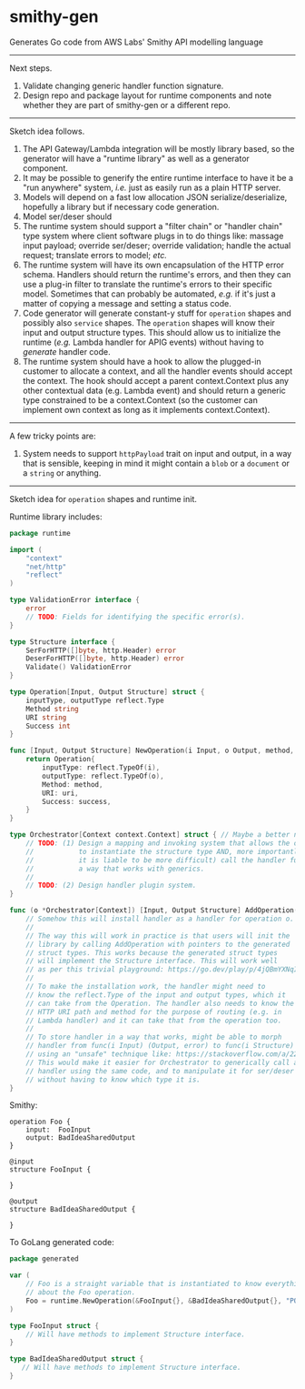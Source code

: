 # smithy-gen
Generates Go code from AWS Labs' Smithy API modelling language

---

Next steps.

1. Validate changing generic handler function signature.
2. Design repo and package layout for runtime components and note
   whether they are part of smithy-gen or a different repo.

---

Sketch idea follows.

1. The API Gateway/Lambda integration will be mostly library based, so
   the generator will have a "runtime library" as well as a generator
   component.
2. It may be possible to generify the entire runtime interface to have
   it be a "run anywhere" system, _i.e._ just as easily run as a plain
   HTTP server.
3. Models will depend on a fast low allocation JSON serialize/deserialize,
   hopefully a library but if necessary code generation.
4. Model ser/deser should
5. The runtime system should support a "filter chain" or "handler chain"
   type system where client software plugs in to do things like: massage
   input payload; override ser/deser; override validation; handle the
   actual request; translate errors to model; _etc._
6. The runtime system will have its own encapsulation of the HTTP error
   schema. Handlers should return the runtime's errors, and then they
   can use a plug-in filter to translate the runtime's errors to their
   specific model. Sometimes that can probably be automated, _e.g._ if
   it's just a matter of copying a message and setting a status code.
7. Code generator will generate constant-y stuff for `operation` shapes
   and possibly also `service` shapes. The `operation` shapes will know
   their input and output structure types. This should allow us to
   initialize the runtime (_e.g._ Lambda handler for APIG events) without
   having to _generate_ handler code.
8. The runtime system should have a hook to allow the plugged-in customer
   to allocate a context, and all the handler events should accept the
   context. The hook should accept a parent context.Context plus any
   other contextual data (e.g. Lambda event) and should return a
   generic type constrained to be a context.Context (so the customer
   can implement own context as long as it implements context.Context). 

---

A few tricky points are:

1. System needs to support `httpPayload` trait on input and output, in a
   way that is sensible, keeping in mind it might contain a `blob` or a
   `document` or a `string` or anything.


---

Sketch idea for `operation` shapes and runtime init.

Runtime library includes:

```go
package runtime

import (
	"context"
	"net/http"
	"reflect"
)

type ValidationError interface {
	error
	// TODO: Fields for identifying the specific error(s).
}

type Structure interface {
    SerForHTTP([]byte, http.Header) error
	DeserForHTTP([]byte, http.Header) error
	Validate() ValidationError
}

type Operation[Input, Output Structure] struct {
    inputType, outputType reflect.Type
	Method string
	URI string
	Success int
}

func [Input, Output Structure] NewOperation(i Input, o Output, method, uri string, success int) Operation {
	return Operation{
		inputType: reflect.TypeOf(i),
		outputType: reflect.TypeOf(o),
		Method: method,
		URI: uri,
		Success: success,
    }
}

type Orchestrator[Context context.Context] struct { // Maybe a better name is Server?
	// TODO: (1) Design a mapping and invoking system that allows the orchestrator
	//           to instantiate the structure type AND, more importantly (because
	//           it is liable to be more difficult) call the handler function in
	//           a way that works with generics.
	//
	// TODO: (2) Design handler plugin system.
}

func (o *Orchestrator[Context]) [Input, Output Structure] AddOperation(o Operation[Input, Output], handler func(ctx Context, i Input) (Output, error)) {
	// Somehow this will install handler as a handler for operation o.
	//
	// The way this will work in practice is that users will init the
	// library by calling AddOperation with pointers to the generated
	// struct types. This works because the generated struct types
	// will implement the Structure interface. This will work well
	// as per this trivial playground: https://go.dev/play/p/4jQBmYXNqIl
	//
	// To make the installation work, the handler might need to
	// know the reflect.Type of the input and output types, which it
	// can take from the Operation. The handler also needs to know the
	// HTTP URI path and method for the purpose of routing (e.g. in
	// Lambda handler) and it can take that from the operation too.
	//
	// To store handler in a way that works, might be able to morph
	// handler from func(i Input) (Output, error) to func(i Structure) (Structure, error)
	// using an "unsafe" technique like: https://stackoverflow.com/a/22933640/1911388.
	// This would make it easier for Orchestrator to generically call any
	// handler using the same code, and to manipulate it for ser/deser
	// without having to know which type it is.
}
```

Smithy:

```smithy
operation Foo {
    input:  FooInput
    output: BadIdeaSharedOutput
}

@input
structure FooInput {
    
}

@output
structure BadIdeaSharedOutput {

}
```

To GoLang generated code:

```go
package generated

var (
	// Foo is a straight variable that is instantiated to know everything
	// about the Foo operation. 
	Foo = runtime.NewOperation(&FooInput{}, &BadIdeaSharedOutput{}, "POST", "/foo", 200)
)

type FooInput struct {
	// Will have methods to implement Structure interface.
}

type BadIdeaSharedOutput struct {
   // Will have methods to implement Structure interface.
}
```
